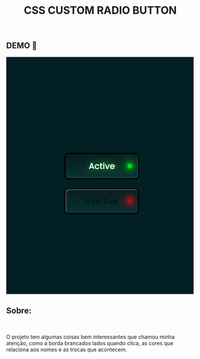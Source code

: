 
<h1 style="text-align: center; font-weight: bold;"> CSS CUSTOM RADIO BUTTON </h1> <br>

## DEMO 📸 <br>

![Alt text](https://github.com/Milenagms/emCSS/blob/master/imagens/CSS.gif)

## Sobre:
<br>

O projeto tem algumas coisas bem interessantes que chamou minha atenção, como a borda brancados lados quando clica, as cores que relaciona aos nomes e as trocas que acontecem.

